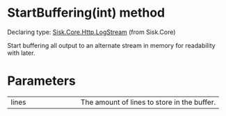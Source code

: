 <!--

Copyrights 2023 Sisk Framework - CypherPotato
Published under MIT license

!!! DO NOT EDIT THIS FILE !!!
This file was generated by a tool in the Sisk package. To edit the information in this documentation,
edit the XML documentation present in the Sisk source code.

-->


# StartBuffering(int) method

Declaring type: [Sisk.Core.Http.LogStream](/read?q=/contents/spec/Sisk.Core.Http.LogStream.md) (from Sisk.Core)


Start buffering all output to an alternate stream in memory for readability with <see cref="!:Peek(int)" /> later.


# Parameters

<table>
    <tbody>
<tr>
    <td width="33%">lines</td>
    <td>The amount of lines to store in the buffer.</td>
</tr>
    </tbody>
</table>
